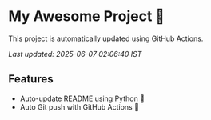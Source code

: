 # My Awesome Project 🚀

This project is automatically updated using GitHub Actions.

_Last updated: 2025-06-07 02:06:40 IST_

## Features
- Auto-update README using Python 🐍
- Auto Git push with GitHub Actions 🤖
